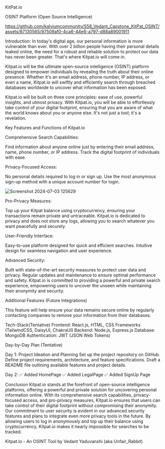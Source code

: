 KitPat.io

OSINT Platform (Open Source Intelligence)

https://github.com/kalviumcommunity/S58_Vedant_Capstone_KitPat_OSINT/assets/87130565/97509af0-4ca6-44e6-a797-d88a89001911

Introduction:
In today's digital age, our personal information is more vulnerable than ever. With over 2 billion people having their personal details leaked online, the need for a robust and reliable solution to protect our data has never been greater. That's where Kitpat.io will come in.

Kitpat.io will be the ultimate open-source intelligence (OSINT) platform designed to empower individuals by revealing the truth about their online presence. Whether it's an email address, phone number, IP address, or even a name, Kitpat.io will swiftly and efficiently search through breached databases worldwide to uncover what information has been exposed.

Kitpat.io will be built on three core principles: ease of use, powerful insights, and utmost privacy. With Kitpat.io, you will be able to effortlessly take control of your digital footprint, ensuring that you are aware of what the world knows about you or anyone else. It's not just a tool; it's a revelation.




Key Features and Functions of Kitpat.io

Comprehensive Search Capabilities:

Find information about anyone online just by entering their email address, name, phone number, or IP address.
Track the digital footprint of individuals with ease.

Privacy-Focused Access:

No personal details required to log in or sign up.
Use the most anonymous sign-up method with a unique account number for login.

![Screenshot 2024-07-03 125629](https://github.com/kalviumcommunity/S58_Vedant_Capstone_KitPat_OSINT/assets/87130565/36d35a5b-37cc-4cd9-9dd0-2ea55f3519d6)

Pro-Privacy Measures:

Top up your Kitpat balance using cryptocurrency, ensuring your transactions remain private and untraceable.
Kitpat.io is dedicated to privacy and does not store any logs, allowing you to search whatever you want peacefully and securely.

User-Friendly Interface:

Easy-to-use platform designed for quick and efficient searches.
Intuitive design for seamless navigation and user experience.

Advanced Security:

Built with state-of-the-art security measures to protect user data and privacy.
Regular updates and maintenance to ensure optimal performance and safety.
Kitpat.io is committed to providing a powerful and private search experience, empowering users to uncover the unseen while maintaining their anonymity and security.

Additional Features (Future Integrations)

This feature will help ensure your data remains secure online by regularly contacting companies to remove your information from their databases.



Tech-Stack(Tentative)
Frontend: React.js, HTML, CSS Frameworks (TailwindCSS, DaisyUI, ChakraUI)
Backend: Node.js, Express.js
Database: MongoDB
Authentication: JWT (JSON Web Tokens)



Day-by-Day Plan (Tentative)

Day 1: Project Ideation and Planning
Set up the project repository on GitHub.
Define project requirements, architecture, and feature specifications.
Draft a README file outlining available features and project details.

Day 2: 
✅ Added HomePage
✅ Added LegalPage
✅ Added SignUp Page

Conclusion
Kitpat.io stands at the forefront of open-source intelligence platforms, offering a powerful and private solution for uncovering personal information online. With its comprehensive search capabilities, privacy-focused access, and pro-privacy measures, Kitpat.io ensures that users can take control of their digital footprint without compromising their anonymity.
Our commitment to user security is evident in our advanced security features and plans to integrate even more privacy tools in the future. By allowing users to log in anonymously and top up their balance using cryptocurrency, Kitpat.io makes it nearly impossible for searches to be tracked.

Kitpat.io - An OSINT Tool by Vedant Yaduvanshi (aka Unfair_Rabbit)


